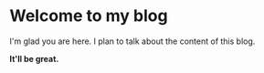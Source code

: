 # Welcome to my blog

I'm glad you are here. I plan to talk about the content of this blog.

**It'll be great.**


